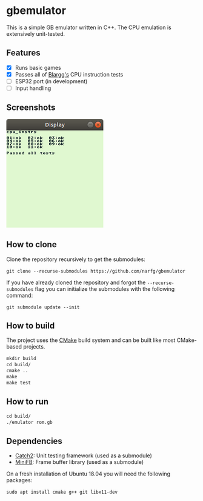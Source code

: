 # gbemulator

This is a simple GB emulator written in C++. The CPU emulation is extensively
unit-tested.

## Features

- [x] Runs basic games
- [x] Passes all of [Blargg's](https://gbdev.gg8.se/wiki/articles/Test_ROMs) CPU
instruction tests
- [ ] ESP32 port (in development)
- [ ] Input handling

## Screenshots

![Passing CPU tests](doc/images/cpu_instr.png)

## How to clone

Clone the repository recursively to get the submodules:
```
git clone --recurse-submodules https://github.com/narfg/gbemulator
```
If you have already cloned the repository and forgot the `--recurse-submodules`
flag you can initialize the submodules with the following command:
```
git submodule update --init
```

## How to build

The project uses the [CMake](https://cmake.org/) build system and can be built
like most CMake-based projects.
```
mkdir build
cd build/
cmake ..
make
make test
```

## How to run

```
cd build/
./emulator rom.gb
```

## Dependencies

* [Catch2](https://github.com/catchorg/Catch2): Unit testing framework
(used as a submodule)
* [MiniFB](https://github.com/emoon/minifb): Frame buffer library
(used as a submodule)

On a fresh installation of Ubuntu 18.04 you will need the following packages:
```
sudo apt install cmake g++ git libx11-dev
```
